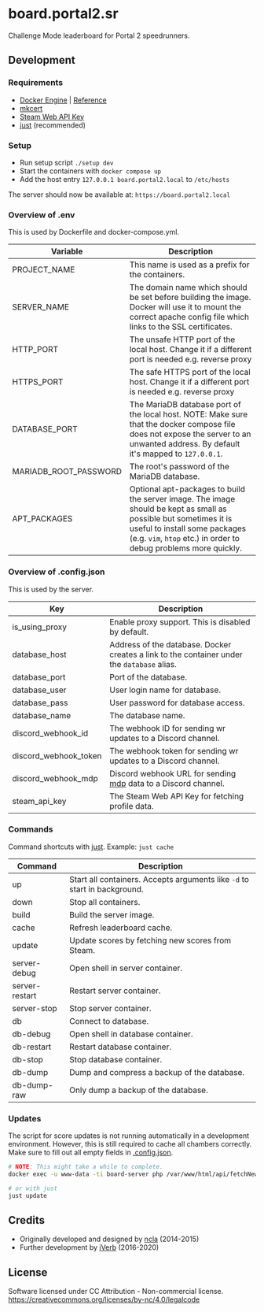 # board.portal2.sr

Challenge Mode leaderboard for Portal 2 speedrunners.

## Development

### Requirements

- [Docker Engine] | [Reference](https://docs.docker.com/compose/reference/)
- [mkcert]
- [Steam Web API Key]
- [just] (recommended)

[Docker Engine]: https://docs.docker.com/engine/install
[mkcert]: https://github.com/FiloSottile/mkcert
[Steam Web API Key]: https://steamcommunity.com/dev
[just]: https://github.com/casey/just

### Setup

- Run setup script `./setup dev`
- Start the containers with `docker compose up`
- Add the host entry `127.0.0.1 board.portal2.local` to `/etc/hosts`

The server should now be available at: `https://board.portal2.local`

### Overview of .env

This is used by Dockerfile and docker-compose.yml.

| Variable              | Description                                                                                                                                                                                                           |
| --------------------- | --------------------------------------------------------------------------------------------------------------------------------------------------------------------------------------------------------------------- |
| PROJECT_NAME          | This name is used as a prefix for the containers.                                                                                                                                                                     |
| SERVER_NAME           | The domain name which should be set before building the image. Docker will use it to mount the correct apache config file which links to the SSL certificates.                                                        |
| HTTP_PORT             | The unsafe HTTP port of the local host. Change it if a different port is needed e.g. reverse proxy                                                                                                                    |
| HTTPS_PORT            | The safe HTTPS port of the local host. Change it if a different port is needed e.g. reverse proxy                                                                                                                     |
| DATABASE_PORT         | The MariaDB database port of the local host. NOTE: Make sure that the docker compose file does not expose the server to an unwanted address. By default it's mapped to `127.0.0.1`.                                   |
| MARIADB_ROOT_PASSWORD | The root's password of the MariaDB database.                                                                                                                                                                          |
| APT_PACKAGES          | Optional apt-packages to build the server image. The image should be kept as small as possible but sometimes it is useful to install some packages (e.g. `vim`, `htop` etc.) in order to debug problems more quickly. |

### Overview of .config.json

This is used by the server.

| Key                   | Description                                                                                 |
| --------------------- | ------------------------------------------------------------------------------------------- |
| is_using_proxy        | Enable proxy support. This is disabled by default.                                          |
| database_host         | Address of the database. Docker creates a link to the container under the `database` alias. |
| database_port         | Port of the database.                                                                       |
| database_user         | User login name for database.                                                               |
| database_pass         | User password for database access.                                                          |
| database_name         | The database name.                                                                          |
| discord_webhook_id    | The webhook ID for sending wr updates to a Discord channel.                                 |
| discord_webhook_token | The webhook token for sending wr updates to a Discord channel.                              |
| discord_webhook_mdp   | Discord webhook URL for sending [mdp] data to a Discord channel.                            |
| steam_api_key         | The Steam Web API Key for fetching profile data.                                            |

[mdp]: https://github.com/p2sr/mdp

### Commands

Command shortcuts with [just]. Example: `just cache`

| Command        | Description                                                               |
| -------------- | ------------------------------------------------------------------------- |
| up             | Start all containers. Accepts arguments like `-d` to start in background. |
| down           | Stop all containers.                                                      |
| build          | Build the server image.                                                   |
| cache          | Refresh leaderboard cache.                                                |
| update         | Update scores by fetching new scores from Steam.                          |
| server-debug   | Open shell in server container.                                           |
| server-restart | Restart server container.                                                 |
| server-stop    | Stop server container.                                                    |
| db             | Connect to database.                                                      |
| db-debug       | Open shell in database container.                                         |
| db-restart     | Restart database container.                                               |
| db-stop        | Stop database container.                                                  |
| db-dump        | Dump and compress a backup of the database.                               |
| db-dump-raw    | Only dump a backup of the database.                                       |

### Updates

The script for score updates is not running automatically in a development
environment. However, this is still required to cache all chambers correctly.
Make sure to fill out all empty fields in
[.config.json](#overview-of-configjson).

```bash
# NOTE: This might take a while to complete.
docker exec -u www-data -ti board-server php /var/www/html/api/fetchNewScores.php

# or with just
just update
```

## Credits

- Originally developed and designed by [ncla] (2014-2015)
- Further development by [iVerb] (2016-2020)

[ncla]: https://github.com/ncla/Portal-2-Leaderboard
[iVerb]: https://github.com/iVerb1/Portal2Boards

## License

Software licensed under CC Attribution - Non-commercial license.
https://creativecommons.org/licenses/by-nc/4.0/legalcode
